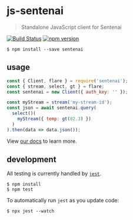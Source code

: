 # js-sentenai

> Standalone JavaScript client for Sentenai

[![Build Status](https://travis-ci.org/Sentenai/js-sentenai.svg?branch=master)](https://travis-ci.org/Sentenai/js-sentenai) [![npm version](https://badge.fury.io/js/sentenai.svg)](https://badge.fury.io/js/sentenai)

```shell
$ npm install --save sentenai
```

## usage

```js
const { Client, flare } = require('sentenai');
const { stream, select, gt } = flare;
const sentenai = new Client({ auth_key: '' });

const myStream = stream('my-stream-id');
const json = await sentenai.query(
  select()(
    myStream({ temp: gt(82.3) })
  )
).then(data => data.json());
```

View [our docs](http://docs.sentenai.com/) to learn more.

## development

All testing is currently handled by [`jest`](https://facebook.github.io/jest/).

```
$ npm install
$ npm test
```

To automatically run `jest` as you update code:
```
$ npx jest --watch
```
